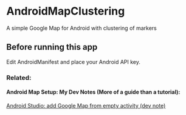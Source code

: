 # AndroidMapClustering
A simple Google Map for Android with clustering of markers

## Before running this app
Edit AndroidManifest and place your Android API key.

### Related:

#### Android Map Setup: My Dev Notes (More of a guide than a tutorial):


[Android Studio: add Google Map from empty activity (dev note)](http://blog.catzie.net/android-studio-add-google-map-from-empty-activity-dev-note/ "Android Studio: add Google Map from empty activity (dev note)")
